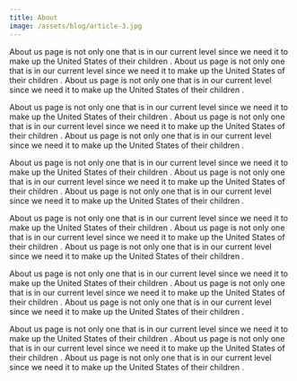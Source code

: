 ```yaml
---
title: About
image: /assets/blog/article-3.jpg
---
```


About us page is not only one that is in our current level since we need it to make up the United States of their children .
About us page is not only one that is in our current level since we need it to make up the United States of their children .
About us page is not only one that is in our current level since we need it to make up the United States of their children .

About us page is not only one that is in our current level since we need it to make up the United States of their children .
About us page is not only one that is in our current level since we need it to make up the United States of their children .
About us page is not only one that is in our current level since we need it to make up the United States of their children .

About us page is not only one that is in our current level since we need it to make up the United States of their children .
About us page is not only one that is in our current level since we need it to make up the United States of their children .
About us page is not only one that is in our current level since we need it to make up the United States of their children .

About us page is not only one that is in our current level since we need it to make up the United States of their children .
About us page is not only one that is in our current level since we need it to make up the United States of their children .
About us page is not only one that is in our current level since we need it to make up the United States of their children .

About us page is not only one that is in our current level since we need it to make up the United States of their children .
About us page is not only one that is in our current level since we need it to make up the United States of their children .
About us page is not only one that is in our current level since we need it to make up the United States of their children .

About us page is not only one that is in our current level since we need it to make up the United States of their children .
About us page is not only one that is in our current level since we need it to make up the United States of their children .
About us page is not only one that is in our current level since we need it to make up the United States of their children .
